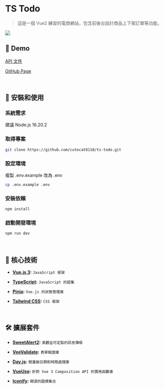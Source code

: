# TS Todo

> 這是一個 Vue2 練習的電商網站，包含前後台設計商品上下架訂單等功能。

![](https://cutecat8110.github.io/snbl/dist/demo.png)

</div>

## 🌸 Demo

[API 文件](https://todolist-api.hexschool.io/doc/)

[GitHub Page](https://cutecat8110.github.io/ts-todo/)

<br />

## 🚀 安裝和使用

### 系統需求

建議 Node.js 16.20.2

### 取得專案

```sh
git clone https://github.com/cutecat8110/ts-todo.git
```

### 設定環境

複製 .env.example 改為 .env

```sh
cp .env.example .env
```

### 安裝依賴

```sh
npm install
```

### 啟動開發環境

```sh
npm run dev
```

<br />

## 🔨 核心技術

- [**Vue.js 3**](https://vuejs.org/)**:** `JavaScript 框架`

- [**TypeScript**](https://www.typescriptlang.org/)**:** `JavaScript 的超集`

- [**Pinia**](https://pinia.vuejs.org/)**:** `Vue.js 的狀態管理庫`

- [**Tailwind CSS**](https://tailwindcss.com/)**:** `CSS 框架`

<br />

## 🛠️ 擴展套件

- [**SweetAlert2**](https://sweetalert2.github.io/)**:** `美觀且可定製的訊息彈框`

- [**VeeValidate**](https://vee-validate.logaretm.com/v4/)**:** `表單驗證庫`

- [**Day.js**](https://day.js.org/)**:** `輕量級日期和時間處理庫`

- [**VueUse**](https://vueuse.org/)**:** `針對 Vue 3 Composition API 的實用函數庫`

- [**Iconify**](https://iconify.design/)**:** `開源的圖標集合`
